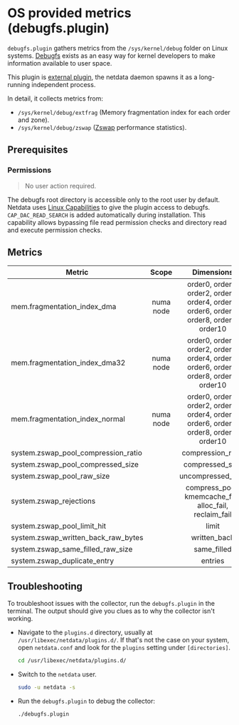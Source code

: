 # OS provided metrics (debugfs.plugin)

`debugfs.plugin` gathers metrics from the `/sys/kernel/debug` folder on Linux
systems. [Debugfs](https://docs.kernel.org/filesystems/debugfs.html) exists as an easy way for kernel developers to
make information available to user space.

This plugin
is [external plugin](https://github.com/netdata/netdata/tree/master/collectors#collector-architecture-and-terminology),
the netdata daemon spawns it as a long-running independent process.

In detail, it collects metrics from:

- `/sys/kernel/debug/extfrag` (Memory fragmentation index for each order and zone).
- `/sys/kernel/debug/zswap` ([Zswap](https://www.kernel.org/doc/Documentation/vm/zswap.txt) performance statistics).

## Prerequisites

### Permissions

> No user action required.

The debugfs root directory is accessible only to the root user by default. Netdata
uses [Linux Capabilities](https://man7.org/linux/man-pages/man7/capabilities.7.html) to give the plugin access
to debugfs. `CAP_DAC_READ_SEARCH` is added automatically during installation. This capability allows bypassing file read
permission checks and directory read and execute permission checks.

## Metrics

| Metric                              |   Scope   |                                       Dimensions                                        |    Units     |  Labels   |
|-------------------------------------|:---------:|:---------------------------------------------------------------------------------------:|:------------:|:---------:|
| mem.fragmentation_index_dma         | numa node | order0, order1, order2, order3, order4, order5, order6, order7, order8, order9, order10 |    index     | numa_node |
| mem.fragmentation_index_dma32       | numa node | order0, order1, order2, order3, order4, order5, order6, order7, order8, order9, order10 |    index     | numa_node |
| mem.fragmentation_index_normal      | numa node | order0, order1, order2, order3, order4, order5, order6, order7, order8, order9, order10 |    index     | numa_node |
| system.zswap_pool_compression_ratio |           |                                    compression_ratio                                    |    ratio     |           |
| system.zswap_pool_compressed_size   |           |                                     compressed_size                                     |    bytes     |           |
| system.zswap_pool_raw_size          |           |                                    uncompressed_size                                    |    bytes     |           |
| system.zswap_rejections             |           |                 compress_poor, kmemcache_fail, alloc_fail, reclaim_fail                 | rejections/s |           |
| system.zswap_pool_limit_hit         |           |                                          limit                                          |   events/s   |           |
| system.zswap_written_back_raw_bytes |           |                                      written_back                                       |   bytes/s    |           |
| system.zswap_same_filled_raw_size   |           |                                       same_filled                                       |    bytes     |           |
| system.zswap_duplicate_entry        |           |                                         entries                                         |  entries/s   |           |

## Troubleshooting

To troubleshoot issues with the collector, run the `debugfs.plugin` in the terminal. The output
should give you clues as to why the collector isn't working.

- Navigate to the `plugins.d` directory, usually at `/usr/libexec/netdata/plugins.d/`. If that's not the case on
  your system, open `netdata.conf` and look for the `plugins` setting under `[directories]`.

  ```bash
  cd /usr/libexec/netdata/plugins.d/
  ```

- Switch to the `netdata` user.

  ```bash
  sudo -u netdata -s
  ```

- Run the `debugfs.plugin` to debug the collector:

  ```bash
  ./debugfs.plugin
  ```
